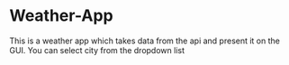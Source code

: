# Weather-App

This is a weather app which takes data from the api and present it on the GUI.
You can select city from the dropdown list 
